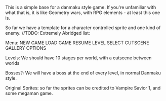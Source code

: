 
This is a simple base for a danmaku style game. If you're unfamiliar with what that is, it is like Geometry wars, with RPG elements - at least this one is.

So far we have a template for a character controlled sprite and one kind of enemy. //TODO: Extremely Abridged list:

Menu: NEW GAME LOAD GAME
RESUME LEVEL SELECT CUTSCENE GALLERY OPTIONS

Levels: We should have 10 stages per world, with a cutscene between worlds

Bosses?: We will have a boss at the end of every level, in normal Danmaku style.

Original Sprites: so far the sprites can be credited to Vampire Savior 1, and some megaman game.
